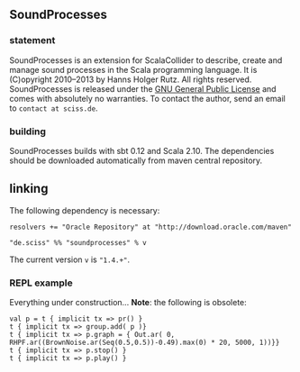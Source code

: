## SoundProcesses

### statement

SoundProcesses is an extension for ScalaCollider to describe, create and manage sound processes in the Scala programming language. It is (C)opyright 2010&ndash;2013 by Hanns Holger Rutz. All rights reserved. SoundProcesses is released under the [GNU General Public License](http://github.com/Sciss/SoundProcesses3/blob/master/licenses/SoundProcesses-License.txt) and comes with absolutely no warranties. To contact the author, send an email to `contact at sciss.de`.

### building

SoundProcesses builds with sbt 0.12 and Scala 2.10. The dependencies should be downloaded automatically from maven central repository.

## linking

The following dependency is necessary:

    resolvers += "Oracle Repository" at "http://download.oracle.com/maven"
    
    "de.sciss" %% "soundprocesses" % v

The current version `v` is `"1.4.+"`.

### REPL example

Everything under construction... __Note__: the following is obsolete:

    val p = t { implicit tx => pr() }
    t { implicit tx => group.add( p )}
    t { implicit tx => p.graph = { Out.ar( 0, RHPF.ar((BrownNoise.ar(Seq(0.5,0.5))-0.49).max(0) * 20, 5000, 1))}}
    t { implicit tx => p.stop() }
    t { implicit tx => p.play() }
